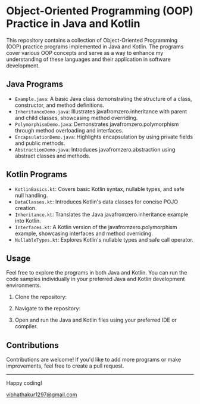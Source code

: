 # Object-Oriented Programming (OOP) Practice in Java and Kotlin

This repository contains a collection of Object-Oriented Programming (OOP) practice programs implemented in Java and Kotlin. The programs cover various OOP concepts and serve as a way to enhance my understanding of these languages and their application in software development.

## Java Programs

- `Example.java`: A basic Java class demonstrating the structure of a class, constructor, and method definitions.
- `InheritanceDemo.java`: Illustrates javafromzero.inheritance with parent and child classes, showcasing method overriding.
- `PolymorphismDemo.java`: Demonstrates javafromzero.polymorphism through method overloading and interfaces.
- `EncapsulationDemo.java`: Highlights encapsulation by using private fields and public methods.
- `AbstractionDemo.java`: Introduces javafromzero.abstraction using abstract classes and methods.

## Kotlin Programs

- `KotlinBasics.kt`: Covers basic Kotlin syntax, nullable types, and safe null handling.
- `DataClasses.kt`: Introduces Kotlin's data classes for concise POJO creation.
- `Inheritance.kt`: Translates the Java javafromzero.inheritance example into Kotlin.
- `Interfaces.kt`: A Kotlin version of the javafromzero.polymorphism example, showcasing interfaces and method overriding.
- `NullableTypes.kt`: Explores Kotlin's nullable types and safe call operator.

## Usage

Feel free to explore the programs in both Java and Kotlin. You can run the code samples individually in your preferred Java and Kotlin development environments.

1. Clone the repository:
   
2. Navigate to the repository:

3. Open and run the Java and Kotlin files using your preferred IDE or compiler.

## Contributions

Contributions are welcome! If you'd like to add more programs or make improvements, feel free to create a pull request.

---

Happy coding!

vibhathakur1297@gmail.com
